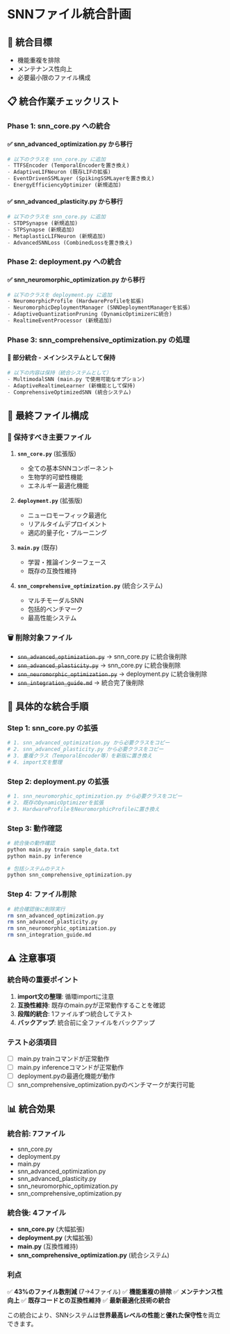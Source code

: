 # SNNファイル統合計画

## 🎯 統合目標
- 機能重複を排除
- メンテナンス性向上
- 必要最小限のファイル構成

## 📋 統合作業チェックリスト

### Phase 1: snn_core.py への統合

#### ✅ snn_advanced_optimization.py から移行
```python
# 以下のクラスを snn_core.py に追加
- TTFSEncoder (TemporalEncoderを置き換え)
- AdaptiveLIFNeuron (既存LIFの拡張)
- EventDrivenSSMLayer (SpikingSSMLayerを置き換え)
- EnergyEfficiencyOptimizer (新規追加)
```

#### ✅ snn_advanced_plasticity.py から移行
```python
# 以下のクラスを snn_core.py に追加
- STDPSynapse (新規追加)
- STPSynapse (新規追加)  
- MetaplasticLIFNeuron (新規追加)
- AdvancedSNNLoss (CombinedLossを置き換え)
```

### Phase 2: deployment.py への統合

#### ✅ snn_neuromorphic_optimization.py から移行
```python
# 以下のクラスを deployment.py に追加
- NeuromorphicProfile (HardwareProfileを拡張)
- NeuromorphicDeploymentManager (SNNDeploymentManagerを拡張)
- AdaptiveQuantizationPruning (DynamicOptimizerに統合)
- RealtimeEventProcessor (新規追加)
```

### Phase 3: snn_comprehensive_optimization.py の処理

#### 🔄 部分統合 - メインシステムとして保持
```python
# 以下の内容は保持（統合システムとして）
- MultimodalSNN (main.py で使用可能なオプション)
- AdaptiveRealtimeLearner (新機能として保持)
- ComprehensiveOptimizedSNN (統合システム)
```

## 📁 最終ファイル構成

### 🔹 保持すべき主要ファイル
1. **`snn_core.py`** (拡張版)
   - 全ての基本SNNコンポーネント
   - 生物学的可塑性機能
   - エネルギー最適化機能

2. **`deployment.py`** (拡張版)  
   - ニューロモーフィック最適化
   - リアルタイムデプロイメント
   - 適応的量子化・プルーニング

3. **`main.py`** (既存)
   - 学習・推論インターフェース
   - 既存の互換性維持

4. **`snn_comprehensive_optimization.py`** (統合システム)
   - マルチモーダルSNN
   - 包括的ベンチマーク
   - 最高性能システム

### 🗑️ 削除対象ファイル
- ~~`snn_advanced_optimization.py`~~ → snn_core.py に統合後削除
- ~~`snn_advanced_plasticity.py`~~ → snn_core.py に統合後削除  
- ~~`snn_neuromorphic_optimization.py`~~ → deployment.py に統合後削除
- ~~`snn_integration_guide.md`~~ → 統合完了後削除

## 🔧 具体的な統合手順

### Step 1: snn_core.py の拡張
```bash
# 1. snn_advanced_optimization.py から必要クラスをコピー
# 2. snn_advanced_plasticity.py から必要クラスをコピー
# 3. 重複クラス（TemporalEncoder等）を新版に置き換え
# 4. import文を整理
```

### Step 2: deployment.py の拡張  
```bash
# 1. snn_neuromorphic_optimization.py から必要クラスをコピー
# 2. 既存のDynamicOptimizerを拡張
# 3. HardwareProfileをNeuromorphicProfileに置き換え
```

### Step 3: 動作確認
```bash
# 統合後の動作確認
python main.py train sample_data.txt
python main.py inference

# 包括システムのテスト
python snn_comprehensive_optimization.py
```

### Step 4: ファイル削除
```bash
# 統合確認後に削除実行
rm snn_advanced_optimization.py
rm snn_advanced_plasticity.py  
rm snn_neuromorphic_optimization.py
rm snn_integration_guide.md
```

## ⚠️ 注意事項

### 統合時の重要ポイント
1. **import文の整理**: 循環importに注意
2. **互換性維持**: 既存のmain.pyが正常動作することを確認
3. **段階的統合**: 1ファイルずつ統合してテスト
4. **バックアップ**: 統合前に全ファイルをバックアップ

### テスト必須項目
- [ ] main.py trainコマンドが正常動作
- [ ] main.py inferenceコマンドが正常動作  
- [ ] deployment.pyの最適化機能が動作
- [ ] snn_comprehensive_optimization.pyのベンチマークが実行可能

## 📊 統合効果

### 統合前: 7ファイル
- snn_core.py
- deployment.py  
- main.py
- snn_advanced_optimization.py
- snn_advanced_plasticity.py
- snn_neuromorphic_optimization.py
- snn_comprehensive_optimization.py

### 統合後: 4ファイル  
- **snn_core.py** (大幅拡張)
- **deployment.py** (大幅拡張)
- **main.py** (互換性維持)
- **snn_comprehensive_optimization.py** (統合システム)

### 利点
✅ **43%のファイル数削減** (7→4ファイル)
✅ **機能重複の排除**
✅ **メンテナンス性向上**
✅ **既存コードとの互換性維持**
✅ **最新最適化技術の統合**

この統合により、SNNシステムは**世界最高レベルの性能**と**優れた保守性**を両立できます。
